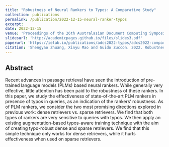 ```yaml
---
title: "Robustness of Neural Rankers to Typos: A Comparative Study"
collection: publications
permalink: /publication/2022-12-15-neural-ranker-typos
excerpt: 
date: 2022-12-15
venue: 'Proceedings of the 26th Australasian Document Computing Symposium (ADCS)'
slidesurl: 'http://academicpages.github.io/files/slides3.pdf'
paperurl: 'https://ielab.io/publications/adcs2022-typos/adcs2022-comparative-study.pdf'
citation: 'Shengyao Zhuang, Xinyu Mao and Guido Zuccon. 2022. Robustness of Neural Rankers to Typos: A Comparative Study. In Proceedings of the 26th Australasian Document Computing Symposium (ADCS 2022).'
---
```

## Abstract
Recent advances in passage retrieval have seen the introduction of pre-trained language models (PLMs) based neural rankers. While generally very effective, little attention has been paid to the robustness of these rankers. In this paper, we study the effectiveness of state-of-the-art PLM rankers in presence of typos in queries, as an indication of the rankers’ robustness. As of PLM rankers, we consider the two most promising directions explored in previous work: dense retrievers vs. sparse retrievers. We find that both types of rankers are very sensitive to queries with typos. We then apply an existing augmentation-based typos-aware training technique with the aim of creating typo-robust dense and sparse retrievers. We find that this simple technique only works for dense retrievers, while it hurts effectiveness when used on sparse retrievers.

